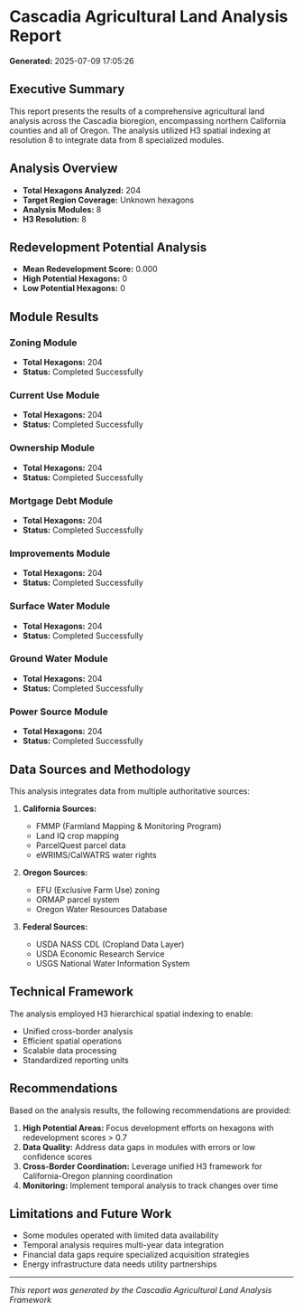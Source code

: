 # Cascadia Agricultural Land Analysis Report

**Generated:** 2025-07-09 17:05:26

## Executive Summary

This report presents the results of a comprehensive agricultural land analysis across the Cascadia bioregion, encompassing northern California counties and all of Oregon. The analysis utilized H3 spatial indexing at resolution 8 to integrate data from 8 specialized modules.

## Analysis Overview

- **Total Hexagons Analyzed:** 204
- **Target Region Coverage:** Unknown hexagons
- **Analysis Modules:** 8
- **H3 Resolution:** 8

## Redevelopment Potential Analysis

- **Mean Redevelopment Score:** 0.000
- **High Potential Hexagons:** 0
- **Low Potential Hexagons:** 0

## Module Results

### Zoning Module

- **Total Hexagons:** 204
- **Status:** Completed Successfully

### Current Use Module

- **Total Hexagons:** 204
- **Status:** Completed Successfully

### Ownership Module

- **Total Hexagons:** 204
- **Status:** Completed Successfully

### Mortgage Debt Module

- **Total Hexagons:** 204
- **Status:** Completed Successfully

### Improvements Module

- **Total Hexagons:** 204
- **Status:** Completed Successfully

### Surface Water Module

- **Total Hexagons:** 204
- **Status:** Completed Successfully

### Ground Water Module

- **Total Hexagons:** 204
- **Status:** Completed Successfully

### Power Source Module

- **Total Hexagons:** 204
- **Status:** Completed Successfully

## Data Sources and Methodology

This analysis integrates data from multiple authoritative sources:

1. **California Sources:**
   - FMMP (Farmland Mapping & Monitoring Program)
   - Land IQ crop mapping
   - ParcelQuest parcel data
   - eWRIMS/CalWATRS water rights

2. **Oregon Sources:**
   - EFU (Exclusive Farm Use) zoning
   - ORMAP parcel system
   - Oregon Water Resources Database

3. **Federal Sources:**
   - USDA NASS CDL (Cropland Data Layer)
   - USDA Economic Research Service
   - USGS National Water Information System

## Technical Framework

The analysis employed H3 hierarchical spatial indexing to enable:
- Unified cross-border analysis
- Efficient spatial operations
- Scalable data processing
- Standardized reporting units

## Recommendations

Based on the analysis results, the following recommendations are provided:

1. **High Potential Areas:** Focus development efforts on hexagons with redevelopment scores > 0.7
2. **Data Quality:** Address data gaps in modules with errors or low confidence scores
3. **Cross-Border Coordination:** Leverage unified H3 framework for California-Oregon planning coordination
4. **Monitoring:** Implement temporal analysis to track changes over time

## Limitations and Future Work

- Some modules operated with limited data availability
- Temporal analysis requires multi-year data integration
- Financial data gaps require specialized acquisition strategies
- Energy infrastructure data needs utility partnerships

---

*This report was generated by the Cascadia Agricultural Land Analysis Framework*
